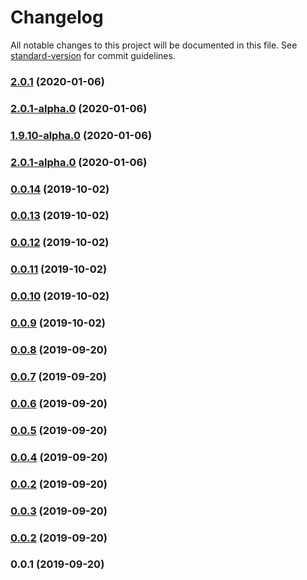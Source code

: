 # Changelog

All notable changes to this project will be documented in this file. See [standard-version](https://github.com/conventional-changelog/standard-version) for commit guidelines.

### [2.0.1](https://github.com/regenrek/nuxt-lazyimage/compare/v1.9.10-alpha.0...v2.0.1) (2020-01-06)

### [2.0.1-alpha.0](https://github.com/regenrek/nuxt-lazyimage/compare/v1.9.10-alpha.0...v2.0.1-alpha.0) (2020-01-06)

### [1.9.10-alpha.0](https://github.com/regenrek/nuxt-lazyimage/compare/v2.0.1-alpha.0...v1.9.10-alpha.0) (2020-01-06)

### [2.0.1-alpha.0](https://github.com/regenrek/nuxt-lazyimage/compare/v0.0.14...v2.0.1-alpha.0) (2020-01-06)

### [0.0.14](https://github.com/regenrek/nuxt-lazyimage/compare/v0.0.13...v0.0.14) (2019-10-02)

### [0.0.13](https://github.com/regenrek/nuxt-lazyimage/compare/v0.0.12...v0.0.13) (2019-10-02)

### [0.0.12](https://github.com/regenrek/nuxt-lazyimage/compare/v0.0.11...v0.0.12) (2019-10-02)

### [0.0.11](https://github.com/regenrek/nuxt-lazyimage/compare/v0.0.10...v0.0.11) (2019-10-02)

### [0.0.10](https://github.com/regenrek/nuxt-lazyimage/compare/v0.0.9...v0.0.10) (2019-10-02)

### [0.0.9](https://github.com/regenrek/nuxt-lazyimage/compare/v0.0.8...v0.0.9) (2019-10-02)

### [0.0.8](https://github.com/regenrek/nuxt-lazyimage/compare/v0.0.7...v0.0.8) (2019-09-20)

### [0.0.7](https://github.com/regenrek/nuxt-lazyimage/compare/v0.0.6...v0.0.7) (2019-09-20)

### [0.0.6](https://github.com/regenrek/nuxt-lazyimage/compare/v0.0.5...v0.0.6) (2019-09-20)

### [0.0.5](https://github.com/regenrek/nuxt-lazyimage/compare/v0.0.4...v0.0.5) (2019-09-20)

### [0.0.4](https://github.com/regenrek/nuxt-lazyimage/compare/v0.0.3...v0.0.4) (2019-09-20)

### [0.0.2](https://github.com/regenrek/nuxt-lazyimage/compare/v0.0.3...v0.0.2) (2019-09-20)

### [0.0.3](https://github.com/regenrek/nuxt-lazyimage/compare/v0.0.2...v0.0.3) (2019-09-20)

### [0.0.2](https://github.com/regenrek/nuxt-lazyimage/compare/v0.0.1...v0.0.2) (2019-09-20)

### 0.0.1 (2019-09-20)
